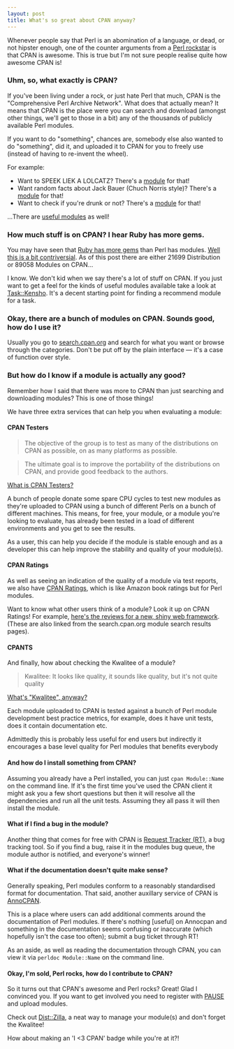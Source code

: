 ```yaml
---
layout: post
title: What's so great about CPAN anyway?
---
```


Whenever people say that Perl is an abomination of a language, or dead, or not
hipster enough, one of the counter arguments from a [Perl rockstar](http://blogs.perl.org/users/su-shee/2011/01/and-suddenly-youre-hip.html) is that
CPAN is awesome. This is true but I'm not sure people realise quite how
awesome CPAN is!

### Uhm, so, what exactly is CPAN? ###

If you've been living under a rock, or just hate Perl that much, CPAN is the
"Comprehensive Perl Archive Network". What does that actually mean? It means
that CPAN is the place were you can search and download (amongst other things,
we'll get to those in a bit) any of the thousands of publicly available Perl
modules.

If you want to do "something", chances are, somebody else also wanted to do
"something", did it, and uploaded it to CPAN for you to freely use (instead
of having to re-invent the wheel).

For example:

- Want to SPEEK LIEK A LOLCATZ? There's a [module](http://search.cpan.org/perldoc?Acme::LOLCAT) for that!
- Want random facts about Jack Bauer (Chuch Norris style)? There's a [module](http://search.cpan.org/perldoc?Acme::24)
for that!
- Want to check if you're drunk or not? There's a [module](http://search.cpan.org/perldoc?Acme::Drunk) for that!

...There are [useful modules](http://search.cpan.org/perldoc?Task::Kensho) as well!

### How much stuff is on CPAN? I hear Ruby has more gems. ###

You may have seen that [Ruby has more gems](http://www.modulecounts.com/) than Perl has modules. [Well this is a
bit contriversial](http://www.modernperlbooks.com/mt/2010/12/counting-modules.html). As of this post there are either 21699 Distribution or 89058
Modules on CPAN...

I know. We don't kid when we say there's a lot of stuff on CPAN. If you just
want to get a feel for the kinds of useful modules available take a look at
[Task::Kensho](http://search.cpan.org/perldoc?Task::Kensho). It's a decent starting point for finding a recommend module for
a task.

### Okay, there are a bunch of modules on CPAN. Sounds good, how do I use it? ###

Usually you go to [search.cpan.org](http://search.cpan.org/) and search for what you want or browse
through the categories. Don't be put off by the plain interface &mdash; it's a
case of function over style.

### But how do I know if a module is actually any good? ###

Remember how I said that there was more to CPAN than just searching and
downloading modules? This is one of those things!

We have three extra services that can help you when evaluating a module:

#### CPAN Testers ####

> The objective of the group is to test as many of the
> distributions on CPAN as possible, on as many platforms
> as possible.

> The ultimate goal is to improve the portability of the
> distributions on CPAN, and provide good feedback to the
> authors.

[What is CPAN Testers?](http://wiki.cpantesters.org/wiki/WhatIsCPANTesters)

A bunch of people donate some spare CPU cycles to test new modules as they're
uploaded to CPAN using a bunch of different Perls on a bunch of different
machines. This means, for free, your module, or a module you're looking to
evaluate, has already been tested in a load of different environments and you
get to see the results.

As a user, this can help you decide if the module is stable enough and as a
developer this can help improve the stability and quality of your module(s).

#### CPAN Ratings ####

As well as seeing an indication of the quality of a module via test reports, we also have [CPAN Ratings](http://cpanratings.perl.org/), which is like Amazon book ratings but for Perl modules.

Want to know what other users think of a module? Look it up on CPAN Ratings! For example, [here's the reviews for a new, shiny web framework](http://cpanratings.perl.org/dist/Dancer). (These are also linked from the search.cpan.org module search results pages).

#### CPANTS ####

And finally, how about checking the Kwalitee of a module?

> Kwalitee: It looks like quality, it sounds like quality, but it's not quite
> quality

[What's "Kwalitee", anyway?](http://cpants.perl.org/kwalitee.html)

Each module uploaded to CPAN is tested against a bunch of Perl module development best practice metrics, for example, does it have unit tests, does it contain documentation etc.

Admittedly this is probably less useful for end users but indirectly it encourages a base level quality for Perl modules that benefits everybody

#### And how do I install something from CPAN? ####

Assuming you already have a Perl installed, you can just `cpan Module::Name` on the command line. If it's the first time you've used the CPAN client it might ask you a few short questions but then it will resolve all the dependencies and run all the unit tests. Assuming they all pass it will then install the module.

#### What if I find a bug in the module? ####

Another thing that comes for free with CPAN is [Request Tracker (RT)](https://rt.cpan.org/), a bug tracking tool. So if you find a bug, raise it in the modules bug queue, the module author is notified, and everyone's winner!

#### What if the documentation doesn't quite make sense? ####

Generally speaking, Perl modules conform to a reasonably standardised format for documentation. That said, another auxillary service of CPAN is [AnnoCPAN](http://www.annocpan.org/).

This is a place where users can add additional comments around the documentation of Perl modules. If there's nothing [useful] on Annocpan and something in the documentation seems confusing or inaccurate (which hopefully isn't the case too often); submit a bug ticket through RT!

As an aside, as well as reading the documentation through CPAN, you can view it via `perldoc Module::Name` on the command line.

#### Okay, I'm sold, Perl rocks, how do I contribute to CPAN? ####

So it turns out that CPAN's awesome and Perl rocks? Great! Glad I convinced you. If you want to get involved you need to register with [PAUSE](http://pause.perl.org/pause/query) and upload modules.

Check out [Dist::Zilla](http://dzil.org/), a neat way to manage your module(s) and don't forget the Kwalitee!

How about making an 'I <3 CPAN' badge while you're at it?!






